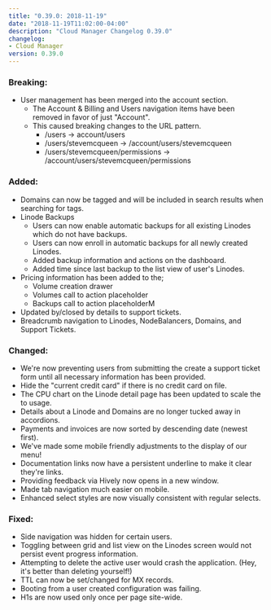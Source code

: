 ```yaml
---
title: "0.39.0: 2018-11-19"
date: "2018-11-19T11:02:00-04:00"
description: "Cloud Manager Changelog 0.39.0"
changelog:
- Cloud Manager
version: 0.39.0
---
```

### Breaking:
  * User management has been merged into the account section.
    * The Account & Billing and Users navigation items have been removed in favor of just "Account".
    * This caused breaking changes to the URL pattern.
      * /users -> account/users
      * /users/stevemcqueen -> /account/users/stevemcqueen
      * /users/stevemcqueen/permissions -> /account/users/stevemcqueen/permissions

### Added:
  * Domains can now be tagged and will be included in search results when searching for tags.
  * Linode Backups
    * Users can now enable automatic backups for all existing Linodes which do not have backups.
    * Users can now enroll in automatic backups for all newly created Linodes.
    * Added backup information and actions on the dashboard.
    * Added time since last backup to the list view of user's Linodes.
  * Pricing information has been added to the;
    * Volume creation drawer
    * Volumes call to action placeholder
    * Backups call to action placeholderM
  * Updated by/closed by details to support tickets.
  * Breadcrumb navigation to Linodes, NodeBalancers, Domains, and Support Tickets.

### Changed:
  * We're now preventing users from submitting the create a support ticket form until all necessary
    information has been provided.
  * Hide the "current credit card" if there is no credit card on file.
  * The CPU chart on the Linode detail page has been updated to scale the to usage.
  * Details about a Linode and Domains are no longer tucked away in accordions.
  * Payments and invoices are now sorted by descending date (newest first).
  * We've made some mobile friendly adjustments to the display of our menu!
  * Documentation links now have a persistent underline to make it clear they're links.
  * Providing feedback via Hively now opens in a new window.
  * Made tab navigation much easier on mobile.
  * Enhanced select styles are now visually consistent with regular selects.

### Fixed:
  * Side navigation was hidden for certain users.
  * Toggling between grid and list view on the Linodes screen would not persist event progress information.
  * Attempting to delete the active user would crash the application. (Hey, it's better than deleting yourself!)
  * TTL can now be set/changed for MX records.
  * Booting from a user created configuration was failing.
  * H1s are now used only once per page site-wide.
